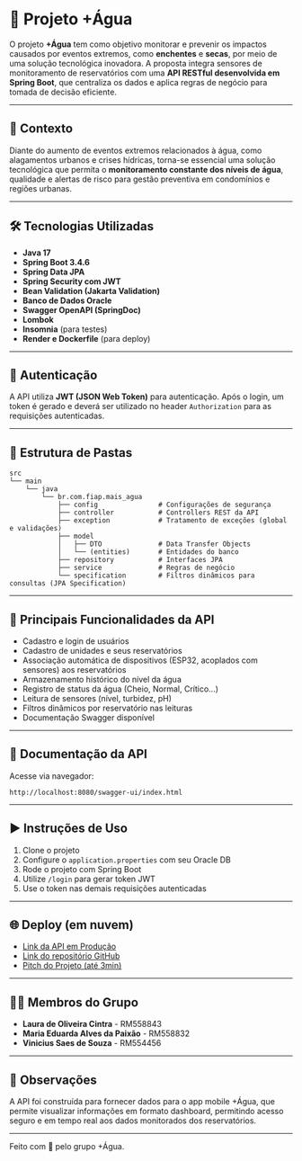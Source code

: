 # 🌊 Projeto +Água

O projeto **+Água** tem como objetivo monitorar e prevenir os impactos causados por eventos extremos, como **enchentes** e **secas**, por meio de uma solução tecnológica inovadora. A proposta integra sensores de monitoramento de reservatórios com uma **API RESTful desenvolvida em Spring Boot**, que centraliza os dados e aplica regras de negócio para tomada de decisão eficiente.

---

## 🧠 Contexto

Diante do aumento de eventos extremos relacionados à água, como alagamentos urbanos e crises hídricas, torna-se essencial uma solução tecnológica que permita o **monitoramento constante dos níveis de água**, qualidade e alertas de risco para gestão preventiva em condomínios e regiões urbanas.

---

## 🛠 Tecnologias Utilizadas

- **Java 17**
- **Spring Boot 3.4.6**
- **Spring Data JPA**
- **Spring Security com JWT**
- **Bean Validation (Jakarta Validation)**
- **Banco de Dados Oracle**
- **Swagger OpenAPI (SpringDoc)**
- **Lombok**
- **Insomnia** (para testes)
- **Render e Dockerfile** (para deploy)

---

## 🔐 Autenticação

A API utiliza **JWT (JSON Web Token)** para autenticação. Após o login, um token é gerado e deverá ser utilizado no header `Authorization` para as requisições autenticadas.

---

## 📂 Estrutura de Pastas

```
src
└── main
    └── java
        └── br.com.fiap.mais_agua
            ├── config               # Configurações de segurança 
            ├── controller           # Controllers REST da API
            ├── exception            # Tratamento de exceções (global e validações)
            ├── model
            │   ├── DTO              # Data Transfer Objects
            │   └── (entities)       # Entidades do banco
            ├── repository           # Interfaces JPA
            ├── service              # Regras de negócio
            └── specification        # Filtros dinâmicos para consultas (JPA Specification)
```

---

## 🔁 Principais Funcionalidades da API

- Cadastro e login de usuários
- Cadastro de unidades e seus reservatórios
- Associação automática de dispositivos (ESP32, acoplados com sensores) aos reservatórios
- Armazenamento histórico do nível da água
- Registro de status da água (Cheio, Normal, Crítico...)
- Leitura de sensores (nível, turbidez, pH)
- Filtros dinâmicos por reservatório nas leituras
- Documentação Swagger disponível

---

## 📘 Documentação da API

Acesse via navegador:

```
http://localhost:8080/swagger-ui/index.html
```

---

## ▶ Instruções de Uso

1. Clone o projeto
2. Configure o `application.properties` com seu Oracle DB
3. Rode o projeto com Spring Boot
4. Utilize `/login` para gerar token JWT
5. Use o token nas demais requisições autenticadas

---

## 🌐 Deploy (em nuvem)

- [Link da API em Produção](https://maisagua-api.onrender.com)
- [Link do repositório GitHub](https://github.com/MariaEdPaixao/MaisAgua-API.git)
- [Pitch do Projeto (até 3min)](#)

---

## 👨‍💻 Membros do Grupo

- **Laura de Oliveira Cintra** - RM558843  
- **Maria Eduarda Alves da Paixão** - RM558832  
- **Vinicius Saes de Souza** - RM554456

---

## 📌 Observações

A API foi construída para fornecer dados para o app mobile +Água, que permite visualizar informações em formato dashboard, permitindo acesso seguro e em tempo real aos dados monitorados dos reservatórios.

---

Feito com 💙 pelo grupo +Água.
